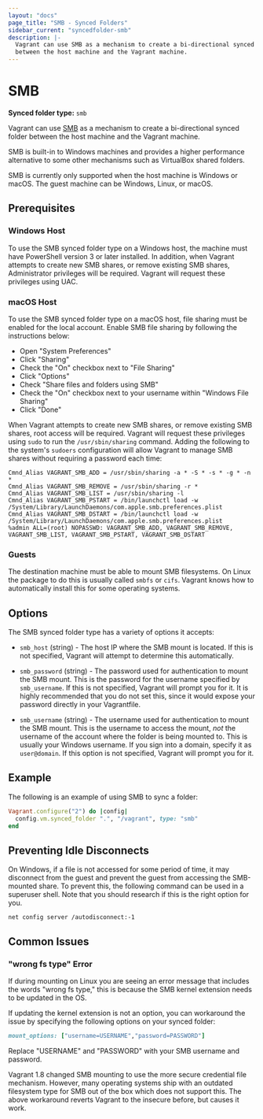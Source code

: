 ```yaml
---
layout: "docs"
page_title: "SMB - Synced Folders"
sidebar_current: "syncedfolder-smb"
description: |-
  Vagrant can use SMB as a mechanism to create a bi-directional synced folder
  between the host machine and the Vagrant machine.
---
```


# SMB

**Synced folder type:** `smb`

Vagrant can use [SMB](https://en.wikipedia.org/wiki/Server_Message_Block)
as a mechanism to create a bi-directional synced folder between the host
machine and the Vagrant machine.

SMB is built-in to Windows machines and provides a higher performance
alternative to some other mechanisms such as VirtualBox shared folders.

<div class="alert alert-info">
  SMB is currently only supported when the host machine is Windows or
  macOS. The guest machine can be Windows, Linux, or macOS.
</div>

## Prerequisites

### Windows Host

To use the SMB synced folder type on a Windows host, the machine must have
PowerShell version 3 or later installed. In addition, when Vagrant attempts
to create new SMB shares, or remove existing SMB shares, Administrator
privileges will be required. Vagrant will request these privileges using UAC.

### macOS Host

To use the SMB synced folder type on a macOS host, file sharing must be enabled
for the local account. Enable SMB file sharing by following the instructions
below:

* Open "System Preferences"
* Click "Sharing"
* Check the "On" checkbox next to "File Sharing"
* Click "Options"
* Check "Share files and folders using SMB"
* Check the "On" checkbox next to your username within "Windows File Sharing"
* Click "Done"

When Vagrant attempts to create new SMB shares, or remove existing SMB shares,
root access will be required. Vagrant will request these privileges using
`sudo` to run the `/usr/sbin/sharing` command. Adding the following to
the system's `sudoers` configuration will allow Vagrant to manage SMB shares
without requiring a password each time:

```
Cmnd_Alias VAGRANT_SMB_ADD = /usr/sbin/sharing -a * -S * -s * -g * -n *
Cmnd_Alias VAGRANT_SMB_REMOVE = /usr/sbin/sharing -r *
Cmnd_Alias VAGRANT_SMB_LIST = /usr/sbin/sharing -l
Cmnd_Alias VAGRANT_SMB_PSTART = /bin/launchctl load -w /System/Library/LaunchDaemons/com.apple.smb.preferences.plist
Cmnd_Alias VAGRANT_SMB_DSTART = /bin/launchctl load -w /System/Library/LaunchDaemons/com.apple.smb.preferences.plist
%admin ALL=(root) NOPASSWD: VAGRANT_SMB_ADD, VAGRANT_SMB_REMOVE, VAGRANT_SMB_LIST, VAGRANT_SMB_PSTART, VAGRANT_SMB_DSTART
```

### Guests

The destination machine must be able to mount SMB filesystems. On Linux
the package to do this is usually called `smbfs` or `cifs`. Vagrant knows
how to automatically install this for some operating systems.

## Options

The SMB synced folder type has a variety of options it accepts:

* `smb_host` (string) - The host IP where the SMB mount is located. If this
  is not specified, Vagrant will attempt to determine this automatically.

* `smb_password` (string) - The password used for authentication to mount
  the SMB mount. This is the password for the username specified by
  `smb_username`. If this is not specified, Vagrant will prompt you for it.
  It is highly recommended that you do not set this, since it would expose
  your password directly in your Vagrantfile.

* `smb_username` (string) - The username used for authentication to mount
  the SMB mount. This is the username to access the mount, _not_ the username
  of the account where the folder is being mounted to. This is usually your
  Windows username. If you sign into a domain, specify it as `user@domain`.
  If this option is not specified, Vagrant will prompt you for it.

## Example

The following is an example of using SMB to sync a folder:

```ruby
Vagrant.configure("2") do |config|
  config.vm.synced_folder ".", "/vagrant", type: "smb"
end
```

## Preventing Idle Disconnects

On Windows, if a file is not accessed for some period of time, it may
disconnect from the guest and prevent the guest from accessing the SMB-mounted
share. To prevent this, the following command can be used in a superuser
shell. Note that you should research if this is the right option for you.

```
net config server /autodisconnect:-1
```

## Common Issues

### "wrong fs type" Error

If during mounting on Linux you are seeing an error message that includes
the words "wrong fs type," this is because the SMB kernel extension needs to
be updated in the OS.

If updating the kernel extension is not an option, you can workaround the
issue by specifying the following options on your synced folder:

```ruby
mount_options: ["username=USERNAME","password=PASSWORD"]
```

Replace "USERNAME" and "PASSWORD" with your SMB username and password.

Vagrant 1.8 changed SMB mounting to use the more secure credential file
mechanism. However, many operating systems ship with an outdated filesystem
type for SMB out of the box which does not support this. The above workaround
reverts Vagrant to the insecure before, but causes it work.
